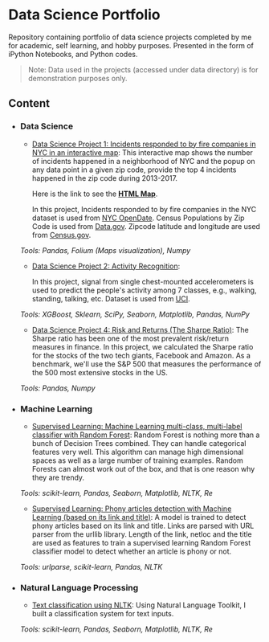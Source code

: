 # Data Science Portfolio

Repository containing portfolio of data science projects completed by me for academic, self learning, and hobby purposes.
Presented in the form of iPython Notebooks, and Python codes.

>Note: Data used in the projects (accessed under data directory) is for demonstration purposes only.

## Content
- ### Data Science

    - [Data Science Project 1: Incidents responded to by fire companies in NYC in an interactive
     map](https://github.com/MahdiDavari/Data-Science-Portfolio/blob/master/DS1_Interactive_Map/Incidents_Responded_to_by_Fire_Companies_Interactive_Map.ipynb):
    This interactive map shows the number of incidents happened in a neighborhood of NYC and the popup
     on any data point in a given zip code, provide the top 4 incidents happened in the zip code during 2013-2017.

      Here is the link to see the [**HTML Map**](http://www.mdavari.com/Data-Science-Portfolio/DS1_Interactive_Map/Incidents_Responded_to_by_Fire_Companies_Interactive_Map.html).

      In this project, Incidents responded to by fire companies in the NYC dataset is used from [NYC OpenDate](    https://data.cityofnewyork.us/Public-Safety/Incidents-Responded-to-by-Fire-Companies/tm6d-hbzd/data
). Census Populations by Zip Code is used from [Data.gov](https://catalog.data.gov/dataset/2010-census-populations-by-zip-code). Zipcode latitude and longitude are used from [Census.gov](https://www.census.gov/geo/maps-data/data/gazetteer2017.html).  
    
    _Tools: Pandas, Folium (Maps visualization), Numpy_

    - [Data Science Project 2: Activity Recognition](https://github.com/MahdiDavari/Data-Science-Portfolio/blob/master/DS2_Activity_Recognition/Activity_Recognition.ipynb):
      
       In this project, signal from single chest-mounted accelerometers is used to predict the people's activity among 7 classes, e.g., walking, standing, talking, etc. Dataset is used from [UCI](http://archive.ics.uci.edu/ml/datasets/Activity+Recognition+from+Single+Chest-Mounted+Accelerometer). 

    _Tools: XGBoost, Sklearn, SciPy, Seaborn, Matplotlib, Pandas, NumPy_

    - [Data Science Project 4: Risk and Returns (The Sharpe Ratio)](https://github.com/MahdiDavari/Data-Science-Portfolio/blob/master/DS4_Risk%20and%20Returns/Risk%20and%20Returns:%20The%20Sharpe%20Ratio.ipynb):
      The Sharpe ratio has been one of the most prevalent risk/return measures in finance.
      In this project, we calculated the Sharpe ratio for the stocks of the two tech giants,
      Facebook and Amazon. As a benchmark, we'll use the S&P 500 that measures the performance
      of the 500 most extensive stocks in the US.
    
    _Tools: Pandas, Numpy_
    
- ### Machine Learning

    - [Supervised Learning: Machine Learning multi-class, multi-label classifier 
with Random Forest](https://github.com/MahdiDavari/Data-Science-Portfolio/blob/master/ML_Micro_Projects/ML%20with%20Random%20Forest%20(muli-class%2C%20multi-label%20classifier).py):
Random Forest is nothing more than a bunch of Decision Trees combined. They can handle categorical features very well.
This algorithm can manage high dimensional spaces as well as a large number of training examples.
Random Forests can almost work out of the box, and that is one reason why they are trendy.

   _Tools: scikit-learn, Pandas, Seaborn, Matplotlib, NLTK, Re_
    
    - [Supervised Learning: Phony articles detection with Machine Learning (based on its link and title)](https://github.com/MahdiDavari/Data-Science-Portfolio/blob/master/ML_Micro_Projects/ML%20with%20Random%20Forest%20(Article%20classification%20based%20on%20link%20and%20title).ipynb):
A model is trained to detect phony articles based on its link and title. Links are parsed with URL parser from the urllib library.
 Length of the link, netloc and the title are used as features to train a supervised learning Random Forest classifier model
  to detect whether an article is phony or not.
  
  _Tools: urlparse, scikit-learn, Pandas, NLTK_

    
- ### Natural Language Processing
    - [Text classification using NLTK](https://github.com/MahdiDavari/Data-Science-Portfolio/blob/master/ML_Micro_Projects/ML%20with%20Random%20Forest%20(muli-class%2C%20multi-label%20classifier).py): 
    Using Natural Language Toolkit, I built a classification system for text inputs.
     
   _Tools: scikit-learn, Pandas, Seaborn, Matplotlib, NLTK, Re_
